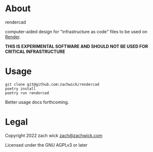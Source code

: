 # About

rendercad

computer-aided design for "infrastructure as code" files to be used on [Render](https://render.com).

**THIS IS EXPERIMENTAL SOFTWARE AND SHOULD NOT BE USED FOR CRITICAL INFRASTRUCTURE**


# Usage
```shell
git clone git@github.com:zachwick/rendercad
poetry install 
poetry run rendercad
```

Better usage docs forthcoming.

# Legal

Copyright 2022 zach wick <zach@zachwick.com>

Licensed under the GNU AGPLv3 or later